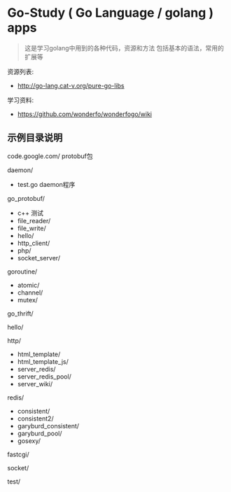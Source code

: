 Go-Study ( Go Language / golang ) apps
========

 > 这是学习golang中用到的各种代码，资源和方法
 > 包括基本的语法，常用的扩展等

资源列表: 
  - http://go-lang.cat-v.org/pure-go-libs
  
学习资料:
  - https://github.com/wonderfo/wonderfogo/wiki

示例目录说明
------

code.google.com/ protobuf包

daemon/
  - test.go daemon程序

go_protobuf/
  - c++ 测试
  - file_reader/
  - file_write/
  - hello/
  - http_client/
  - php/
  - socket_server/
  
goroutine/
  - atomic/
  - channel/
  - mutex/

go_thrift/

hello/

http/
  - html_template/
  - html_template_js/
  - server_redis/
  - server_redis_pool/
  - server_wiki/

redis/
  - consistent/
  - consistent2/
  - garyburd_consistent/
  - garyburd_pool/
  - gosexy/
	
fastcgi/
	

socket/

test/


